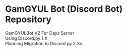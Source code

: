 # GamGYUL Bot (Discord Bot) Repository

GamGYULBot V2 For Days Server  
Using Discord.py 1.X  
Planning Migration to Discord.py 2.Xs